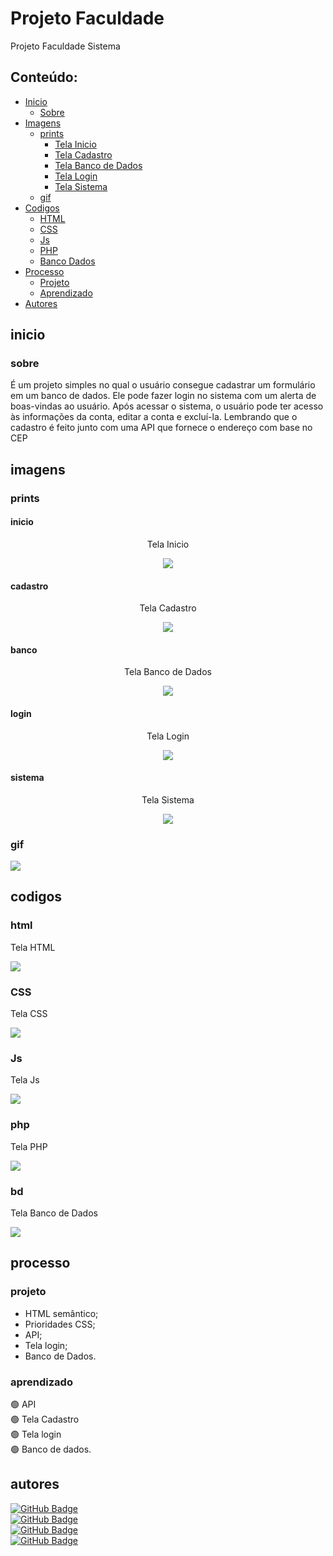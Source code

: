 # Projeto Faculdade

<p>Projeto Faculdade Sistema</p>

## Conteúdo:
- [Inicio](#inicio)
  - [Sobre](#sobre)
- [Imagens](#imagens)
  - [prints](#prints)
    - [Tela Inicio](#inicio)
    - [Tela Cadastro](#cadastro)
    - [Tela Banco de Dados](#banco)
    - [Tela Login](#login)
    - [Tela Sistema](#sistema)
  - [gif](#gif)
- [Codigos](#codigos)
  - [HTML](#html)
  - [CSS](#CSS)
  - [Js](#Js)
  - [PHP](#php)
  - [Banco Dados](#bd)
- [Processo](#processo)
  - [Projeto](#projeto)
  - [Aprendizado](#aprendizado)
- [Autores](#autores)    

## inicio

### sobre

<p>É um projeto simples no qual o usuário consegue cadastrar um formulário em um banco de dados. Ele pode fazer login no sistema com um alerta de boas-vindas ao usuário. Após acessar o sistema, o usuário pode ter acesso às informações da conta, editar a conta e excluí-la. Lembrando que o cadastro é feito junto com uma API que fornece o endereço com base no CEP</p>

## imagens

### prints

#### inicio

<div width="100%" align="center">
<p>Tela Inicio</p>
<img src="Projeto_BD/Script BD/imgs/Tela Inicio.png"/>
</div>

#### cadastro

<div width="100%" align="center">
  <p>Tela Cadastro</p>
  <img src="Projeto_BD/Script BD/imgs/Tela Cadastro.png"/>
</div>

#### banco

<div width="100%" align="center">
  <p>Tela Banco de Dados</p>
  <img src="Projeto_BD/Script BD/imgs/Banco de dados.png"/>
</div>

#### login

<div width="100%" align="center">
  <p>Tela Login</p>
  <img src="Projeto_BD/Script BD/imgs/Login_site.png"/>
</div>

#### sistema

<div width="100%" align="center">
  <p>Tela Sistema</p>
  <img src="Projeto_BD/Script BD/imgs/Sistema.png"/>
</div>  

### gif

<img src="Projeto_BD/Script BD/imgs/Projeto_inicio.gif"/>

## codigos

### html
<p>Tela HTML</p>
<img src="Projeto_BD/Script BD/imgs/Tela HTML.png"/>

### CSS
<p>Tela CSS</p>
<img src="Projeto_BD/Script BD/imgs/Tela CSS.png"/>

### Js
<p>Tela Js</p>
<img src="Projeto_BD/Script BD/imgs/Tela JS.png"/>

### php
<p>Tela PHP</p>
<img src="Projeto_BD/Script BD/imgs/Tela PHP.png"/>

### bd
<p>Tela Banco de Dados</p>
<img src="Projeto_BD/Script BD/imgs/Tela BD.png"/>

## processo

### projeto

- HTML semântico;
- Prioridades CSS;
- API;
- Tela login;
- Banco de Dados.

### aprendizado

🟢 API <br>
🟢 Tela Cadastro <br>
🟢 Tela login <br>
🟢 Banco de dados.

## autores

[![GitHub Badge](https://img.shields.io/badge/Patrick%20Caramico-0077B5?style=for-the-badge&logo=github&logoColor=white&link=https://github.com/PatrickCaramico)](https://github.com/PatrickCaramico) <br>
[![GitHub Badge](https://img.shields.io/badge/andredarc-0077B5?style=for-the-badge&logo=github&logoColor=white&link=https://github.com/andredarc)](https://github.com/andredarc) <br>
[![GitHub Badge](https://img.shields.io/badge/Matheus%20Henrique%20M-0077B5?style=for-the-badge&logo=github&logoColor=white&link=https://github.com/Matheus-Henrique-M)](https://github.com/Matheus-Henrique-M)<br>
[![GitHub Badge](https://img.shields.io/badge/mariana0103-0077B5?style=for-the-badge&logo=github&logoColor=white&link=https://github.com/mariana0103)](https://github.com/mariana0103)







